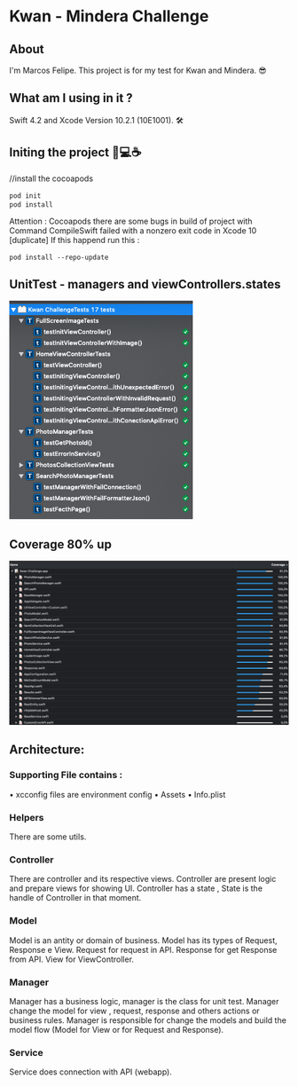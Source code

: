 #  Kwan - Mindera Challenge

## About

I'm Marcos Felipe.
This project is for my test for Kwan and Mindera. 😎

## What am I using in it ?
Swift 4.2 and Xcode Version 10.2.1 (10E1001). 🛠

## Initing the project 📱💻☕️

//install the cocoapods

    pod init 
    pod install

Attention : Cocoapods there are some bugs in build of project with
Command CompileSwift failed with a nonzero exit code in Xcode 10 [duplicate]
If this happend run this :

    pod install --repo-update


## UnitTest - managers and viewControllers.states
![alt text](/unitTest.png)

## Coverage 80% up
![alt_text](/coverageUnitTest.png)


## Architecture:

### Supporting File contains :
• xcconfig files are environment config
• Assets
• Info.plist

### Helpers 
There are some utils.

### Controller
There are controller and its respective views.
Controller are present logic and prepare views for showing UI. 
Controller has a state , State is the handle of Controller in that moment.


### Model 
Model is an antity or domain of business. 
Model has its types of Request, Response e View.
Request for request in API.
Response for get Response from API.
View for ViewController.

### Manager 
Manager has a business logic, manager is the class for unit test. 
Manager change the model for view , request, response and others actions or business rules.
Manager is responsible for change the models and build the model flow (Model for View or for Request and Response).

### Service 
Service does connection with API (webapp).
 



